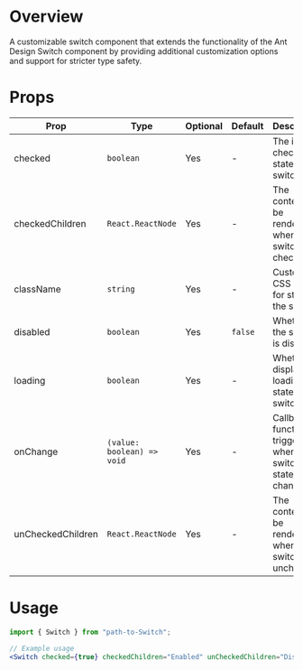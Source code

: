 # Overview

A customizable switch component that extends the functionality of the Ant Design Switch component by providing additional customization options and support for stricter type safety.

# Props

| Prop              | Type                       | Optional | Default | Description                                                |
| ----------------- | -------------------------- | -------- | ------- | ---------------------------------------------------------- |
| checked           | `boolean`                  | Yes      | -       | The initial checked state of the switch.                   |
| checkedChildren   | `React.ReactNode`          | Yes      | -       | The content to be rendered when the switch is checked.     |
| className         | `string`                   | Yes      | -       | Custom CSS class for styling the switch.                   |
| disabled          | `boolean`                  | Yes      | `false` | Whether the switch is disabled.                            |
| loading           | `boolean`                  | Yes      | -       | Whether to display loading state of switch.                |
| onChange          | `(value: boolean) => void` | Yes      | -       | Callback function triggered when the switch state changes. |
| unCheckedChildren | `React.ReactNode`          | Yes      | -       | The content to be rendered when the switch is unchecked.   |

# Usage

```jsx
import { Switch } from "path-to-Switch";

// Example usage
<Switch checked={true} checkedChildren="Enabled" unCheckedChildren="Disabled" className="custom-switch" disabled={false} loading={false} onChange={(value) => console.log("Switch state changed:", value)} />;
```
